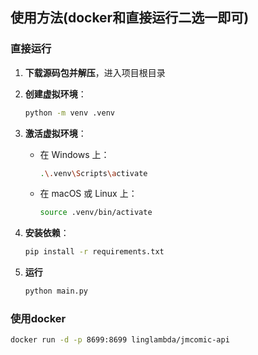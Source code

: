 ## 使用方法(docker和直接运行二选一即可)

### 直接运行

1. **下载源码包并解压**，进入项目根目录

2. **创建虚拟环境**：
     ```bash
     python -m venv .venv
     ```

3. **激活虚拟环境**：
    - 在 Windows 上：
      ```bash
      .\.venv\Scripts\activate
      ```
    - 在 macOS 或 Linux 上：
      ```bash
      source .venv/bin/activate
      ```

4. **安装依赖**：
     ```bash
     pip install -r requirements.txt
     ```
5. **运行**
    ```bash
    python main.py 
    ```

### 使用docker

```bash
docker run -d -p 8699:8699 linglambda/jmcomic-api
```
